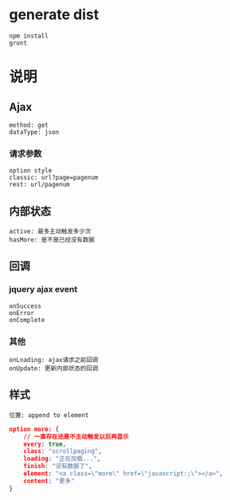 # generate dist
```
npm install
grunt
```
# 说明
## Ajax
```
method: get
dataType: json
```
### 请求参数
```
option style
classic: url?page=pagenum
rest: url/pagenum
```

## 内部状态
```
active: 最多主动触发多少次
hasMore: 是不是已经没有数据
```

## 回调
### jquery ajax event
```
onSuccess
onError
onComplete
```
### 其他
```
onLoading: ajax请求之前回调
onUpdate: 更新内部状态的回调
```

## 样式
```
位置: append to element
```
```json
option more: {
    // 一直存在还是不主动触发以后再显示
    every: true,
    class: "scrollpaging",
    loading: "正在加载...",
    finish: "没有数据了",
    element: "<a class=\"more\" href=\"javascript:;\"></a>",
    content: "更多"
}
```